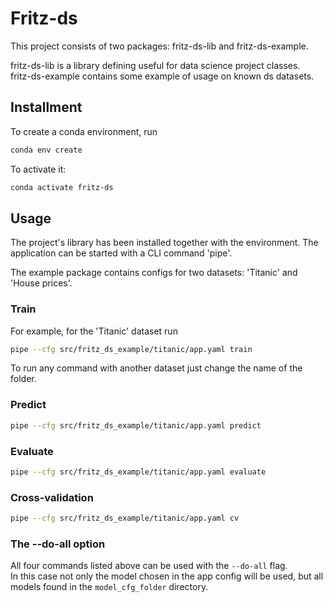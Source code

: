# Fritz-ds

This project consists of two packages: fritz-ds-lib and fritz-ds-example.

fritz-ds-lib is a library defining useful for data science project classes.</br>
fritz-ds-example contains some example of usage on known ds datasets.

## Installment

To create a conda environment, run

```sh
conda env create
```

To activate it:

```sh
conda activate fritz-ds
```

## Usage

The project's library has been installed together with the environment.
The application can be started with a CLI command 'pipe'.

The example package contains configs for two datasets: 'Titanic' and 'House prices'.

### Train

For example, for the 'Titanic' dataset run

```sh
pipe --cfg src/fritz_ds_example/titanic/app.yaml train
```

To run any command with another dataset just change the name of the folder.


### Predict

```sh
pipe --cfg src/fritz_ds_example/titanic/app.yaml predict
```

### Evaluate

```sh
pipe --cfg src/fritz_ds_example/titanic/app.yaml evaluate
```

### Cross-validation

```sh
pipe --cfg src/fritz_ds_example/titanic/app.yaml cv
```

### The --do-all option

All four commands listed above can be used with the `--do-all` flag.</br>
In this case not only the model chosen in the app config will be used,
but all models found in the `model_cfg_folder` directory.
